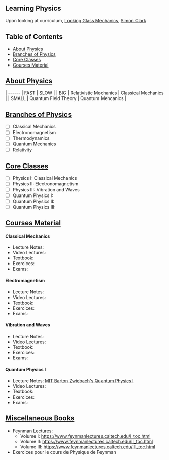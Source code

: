 ## Learning Physics

Upon looking at curriculum, [Looking Glass Mechanics](https://www.youtube.com/watch?v=Rs572Cf4zkk&t=78s), [Simon Clark](https://www.youtube.com/watch?v=p9s2fBYA4fU)

## Table of Contents

- [About Physics](#about-physics)
- [Branches of Physics](#branches-of-physics)
- [Core Classes](#core-classes)
- [Courses Material](courses-material)


## [About Physics](#about-physics)

| ------ | FAST                   | SLOW                |
| BIG    | Relativistic Mechanics | Classical Mechanics |
| SMALL  | Quantum Field Theory   | Quantum Mehcanics   |


## [Branches of Physics](#branches-of-physics)

- [ ] Classical Mechanics
- [ ] Electronomagnetism
- [ ] Thermodynamics
- [ ] Quantum Mechanics
- [ ] Relativity

## [Core Classes](#core-classes)

- [ ] Physics I: Classical Mechanics
- [ ] Physics II: Electronomagnetism
- [ ] Physics III: Vibration and Waves
- [ ] Quantum Physics I:
- [ ] Quantum Physics II:
- [ ] Quantum Physics III:

## [Courses Material](courses-material)

#### Classical Mechanics

- Lecture Notes:
- Video Lectures:
- Textbook:
- Exercices:
- Exams:

#### Electromagnetism

- Lecture Notes:
- Video Lectures:
- Textbook:
- Exercices:
- Exams:

#### Vibration and Waves

- Lecture Notes:
- Video Lectures:
- Textbook:
- Exercices:
- Exams:

#### Quantum Physics I

- Lecture Notes: [MIT Barton Zwiebach's Quantum Physics I](https://ocw.mit.edu/courses/physics/8-04-quantum-physics-i-spring-2016/index.htm)
- Video Lectures:
- Textbook:
- Exercices:
- Exams:

## [Miscellaneous Books](#miscellaneous-books)

- Feynman Lectures:
    - Volume I: https://www.feynmanlectures.caltech.edu/I_toc.html
    - Volume II: https://www.feynmanlectures.caltech.edu/II_toc.html
    - Volume III: https://www.feynmanlectures.caltech.edu/III_toc.html
- Exercices pour le cours de Physique de Feynman
